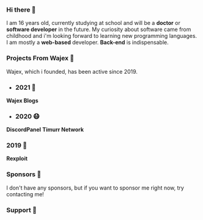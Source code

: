 ### Hi there 👋

I am 16 years old, currently studying at school and will be a **doctor** or **software developer** in the future.
My curiosity about software came from childhood and i'm looking forward to learning new programming languages.
I am mostly a **web-based** developer. **Back-end** is indispensable.


### Projects From Wajex 🌌

Wajex, which i founded, has been active since 2019.

- ### 2021 🚀

**Wajex Blogs**

- ### 2020 😷

**DiscordPanel**
**Timurr Network**

### 2019 🌙

**Rexploit**

### Sponsors 💞

I don't have any sponsors, but if you want to sponsor me right now, try contacting me!


### Support 🙏
